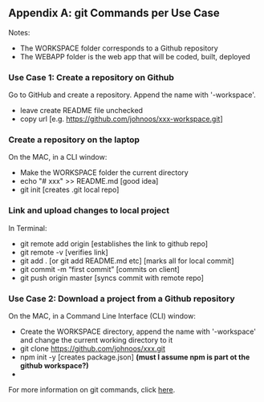 ## Appendix A: git Commands per Use Case
Notes:
   * The WORKSPACE folder corresponds to a Github repository
   * The WEBAPP folder is the web app that will be coded, built, deployed

### Use Case 1: Create a repository on Github
Go to GitHub and create a repository. Append the name with '-workspace'.
   * leave create README file unchecked
   * copy url [e.g. https://github.com/johnoos/xxx-workspace.git]
   
### Create a repository on the laptop
On the MAC, in a CLI window:
   * Make the WORKSPACE folder the current directory
   * echo "# xxx" >> README.md [good idea]
   * git init [creates .git local repo]

### Link and upload changes to local project

In Terminal:
   
   * git remote add origin <url> [establishes the link to github repo]
   * git remote -v [verifies link]
   * git add . [or git add README.md etc] [marks all for local commit]
   * git commit -m “first commit” [commits on client]
   * git push origin master [syncs commit with remote repo]
   


### Use Case 2: Download a project from a Github repository
On the MAC, in a Command Line Interface (CLI) window:
   * Create the WORKSPACE directory, append the name with '-workspace' and change the current working directory to it
   * git clone https://github.com/johnoos/xxx.git
   * npm init -y [creates package.json]             **(must I assume npm is part ot the github workspace?)**
   * 
   

For more information on git commands, click [here](https://www.freecodecamp.org/news/git-cheat-sheet-and-best-practices-c6ce5321f52/).  
